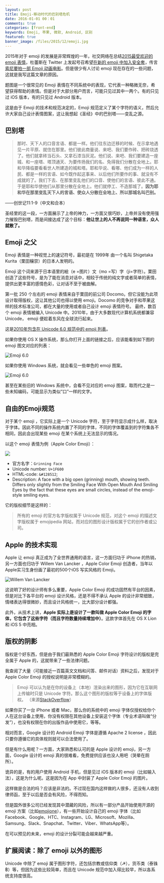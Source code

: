```yaml
---
layout: post
title: Emoji-移动时代的巴别塔危机
date: 2016-01-01 00：01
comments: true
categories: [front-end]
keywords: Emoji, 苹果, 微软, Android, 区别
featured: true
banner_image: /files/2015/12/emoji.jpg
---
```


2015年对于 emoji 的发展是非常辉煌的一年，社交网络在总结[2015最受欢迎的 emoji 表情](http://socialbeta.com/t/the-top-100-most-popular-instagram-emojis)，杜蕾斯在 Twitter 上发起号召希望[在新的 emoji 中加入安全套](http://www.qdaily.com/articles/17795.html)，传言[索尼要拍一部 Emoji 动画电影](http://www.pingwest.com/sony-emoji-movie/)。但是很少有人讨论 emoji 现在存在的一些问题，这就是我写这篇文章的原因。

<!--more-->

题图是一个很常见的 Emoji 表情在不同系统中的表现，它代表一种略微无奈，希望获得帮助的表情。但是对于大部分用户而言，可能只见过其中一两个。有的只见过 iOS 版本，有的只见过 Android 版本。

这是由于 Emoji 的技术和规范决定的，Emoji 规范定义了某个字符的语义，然后允许大家自己设计表情图案，这让我想起《圣经》中的巴别塔——变乱之源。

## 巴别塔

> 那时、天下人的口音言语、都是一样。他们往东边迁移的时候、在示拿地遇见一片平原、就住在那里。他们彼此商量说、来吧、我们要作砖、把砖烧透了。他们就拿砖当石头、又拿石漆当灰泥。他们说、来吧、我们要建造一座城、和一座塔、塔顶通天、为要传扬我们的名、免得我们分散在全地上。耶和华降临要看看世人所建造的城和塔。耶和华说、看哪、他们成为一样的人民、都是一样的言语、如今既作起这事来、以后他们所要作的事、就没有不成就的了。我们下去、在那里变乱他们的口音、使他们的言语、彼此不通。于是耶和华使他们从那里分散在全地上。他们就停工、不造那城了。**因为耶和华在那里变乱天下人的言语、使众人分散在全地上、所以那城名叫巴别。**

——创世记11:1-9（中文和合本）

圣经里的这一段，一方面展示了上帝的神力，一方面又很巧妙，上帝并没有使用强力摧毁巴别塔，而是间接达成了这个目标：**他让世上的人不再说同一种语言，众人就散了。**

## Emoji 之父

Emoji 表情是一种视觉上的速记符号，最初是在 1999年 由一个名叫 Shigetaka Kurita（栗田穣崇）的日本人发明的。

Emoji 这个词来源于日本语里的絵（e =图片）文（mo =写）字（ji=字符）。栗田创造了这些符号，是为了能在消息对话中，相较于传统的纯文字或者简单的表情，提供出更丰富的感情色彩，让对话不至于被曲解。

第一批 250 个左右的 emoji 表情来自于栗田的前公司 Docomo。但它没能为此项设计取得版权，这让其他公司也得以使用 emoji。Docomo 的竞争对手和苹果这样的技术标准公司，都在大量的使用或者自己设计 emoji 表情符号。 最终，数百个 emoji 表情被编入 Unicode 中。2010年，由于大多数现代计算机系统都兼容 Unicode， emoji 便趁着东风在全球流行起来。

这是[2010年包含在 Unicode 6.0 规范中的 emoji 列表](http://emojipedia.org/unicode-6.0/)。

如果你使用 OS X 操作系统，那么你打开上面的链接之后，应该能看到如下图的 emoji 图文对应的列表：

![Emoji 6.0](/files/2015/12/emoji-6.0.png)

如果你使用 Windows 系统，就会看见一些单色的 emoji 图案。

![Emoji 6.0](/files/2015/12/windows-7-emoji.png)

甚至在某些旧的 Windows 系统中，会看不见对应的 emoji 图案，取而代之是一些未知编码，可能显示为类似“口”一样的文字。

## 自由的Emoji规范

对于某个 emoji ，它实际上是一个 Unicode 字符，至于字符显示成什么样，取决于字体。因此不同的操作系统内置了不同的字体，不同的字体覆盖到的字符集各不相同，因此会出现某些 emoji 在某个系统上无法显示的情况。

以这个 emoji 表情为例（Apple Color Emoji）：

![](/files/2015/12/grinning-face.png)

- 官方名字：`Grinning Face`
- Unicode number: `U+1F600`
- HTML-code: `&#128512`;
- Description: A face with a big open (grinning) mouth, showing teeth. Differs only slightly from the Smiling Face With Open Mouth And Smiling Eyes by the fact that these eyes are small circles, instead of the emoji-style smiling eyes.

它的版权细节是这样的：

> 所有的 emoji 的官方名字版权属于 Unicode 规范，对这个 emoji 的描述文字版权属于 emojipedia 网站，而对应的图形设计版权属于它的创作者或公司。

## Apple 的技术实现

Apple 让 emoji 真正成为了全世界通用的语言，这一方面归功于 iPhone 的热销，另一方面也归功于 Willem Van Lancker ，Apple Color Emoji 创造者，当年以Apple实习生身份画了最初的500个iOS 写实风格的 Emoji。

![Willem Van Lancker ](/files/2015/12/willem.jpg)

这说明了好的设计师有多么重要，Apple Color Emoji 的成功固然有平台的因素，但是对比下各平台的 emoji 设计风格，还是不得不承认 Apple 的设计非常细致，情绪表达得很微妙，而且设计风格统一，比大部分设计都强。 

此外，从技术上讲，**Apple 实际上是设计了一款叫做 Apple Color Emoji 的字体，它包含了这些字符（而且字符数量持续增加中）**。这款字体首先在 OS X Lion 和 iOS 5 中亮相。

## 版权的阴影

版权是个好东西，但是由于我们最熟悉的 Apple Color Emoji 字符设计的版权是完全属于 Apple 的，这就带来了一些法律问题。

我查阅了大量（可能接近一百篇英文文档和问答、邮件对话）资料之后，发现对于 Apple Color Emoji 的授权说明是非常模糊的。

> Emoji 可以认为是在你的设备上（本地）渲染出来的图形，因为它在互联网上传输时只是 Unicode 字符。那么这个图形的版权等于设备上的字体版权。 （来源[StackOverflow](http://stackoverflow.com/questions/10834811/emoji-copyright)）

如果你买了一台 iPhone 或者 Mac，那么你的系统中的 emoji 字体仅授权给你个人在这台设备上使用，你没有权限在其他设备上安装这个字体（专业术语叫做“分发”），也没有权限在你的出版作品中使用它，等等。

相对而言，Google 设计的 Android Emoji 字体是遵循 Apache 2 license ，因此只要你遵循它的具体规则就可以合法使用了。

但是有什么用呢？一方面，大家熟悉和认可的是 Apple 设计的 emoji，另一方面，Google 设计的 emoji 真的很难看，免费提供应该也没人用吧（哭晕在厕所）。

诡异的是，有的用户使用 Android 手机，但是见过 iOS 版本的 emoji（比如输入法），这是为什么呢。这是因为在 App 中封装了 Apple Color Emoji 的图片。

这样做是合法的吗？应该是非法的。不过现在国内这样做的人很多，还没有人收到律师函，至于以后是否会有风险，不得而知。

但是国外很多公司已经发现其中潜藏的风险，所以有一部分产品开始使用开源的 emoji 方案（比如[emojione](http://emojione.com/)），有一些开始设计自己的 emoji 字体（比如 Facebook、Google、HTC、Instagram、LG、Microsoft、Mozilla、Samsung、Slack、Snapchat、Twitter、Viber、WhatsApp等）。

在可以预见的未来，emoji 的设计分裂可能会越来越严重。

## 扩展阅读：除了 emoji 以外的图形

Unicode 中除了 emoji 属于图形字符，还包括宗教或信仰类（☭），货币类（泰铢฿）等，但因为这些比较简单，而且在 Unicode 规范中加入得比较早，所以各系统支持度很高。